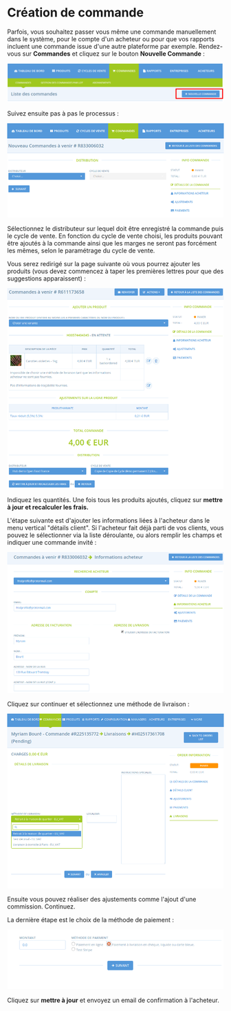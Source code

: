 # Création de commande

Parfois, vous souhaitez passer vous même une commande manuellement dans le système, pour le compte d'un acheteur ou pour que vos rapports incluent une commande issue d'une autre plateforme par exemple. Rendez-vous sur **Commandes** et cliquez sur le bouton **Nouvelle Commande** :

![](../../.gitbook/assets/capture-du-2019-08-22-23-19-59.png)

Suivez ensuite pas à pas le processus :

![](../../.gitbook/assets/capture-du-2019-08-22-23-29-18.png)

Sélectionnez le distributeur sur lequel doit être enregistré la commande puis le cycle de vente. En fonction du cycle de vente choisi, les produits pouvant être ajoutés à la commande ainsi que les marges ne seront pas forcément les mêmes, selon le paramétrage du cycle de vente. 

Vous serez redirigé sur la page suivante où vous pourrez ajouter les produits \(vous devez commencez à taper les premières lettres pour que des suggestions apparaissent\) :

![](../../.gitbook/assets/capture-du-2019-08-22-23-27-49.png)

Indiquez les quantités. Une fois tous les produits ajoutés, cliquez sur **mettre à jour et recalculer les frais.**

L'étape suivante est d'ajouter les informations liées à l'acheteur dans le menu vertical "détails client". Si l'acheteur fait déjà parti de vos clients, vous pouvez le sélectionner via la liste déroulante, ou alors remplir les champs et indiquer une commande invité :

![](../../.gitbook/assets/capture-du-2019-08-22-23-31-41.png)

Cliquez sur continuer et sélectionnez une méthode de livraison :

![](../../.gitbook/assets/image%20%2883%29.png)

Ensuite vous pouvez réaliser des ajustements comme l'ajout d'une commission. Continuez.

La dernière étape est le choix de la méthode de paiement :

![](../../.gitbook/assets/image%20%28110%29.png)

Cliquez sur **mettre à jour** et envoyez un email de confirmation à l'acheteur.

